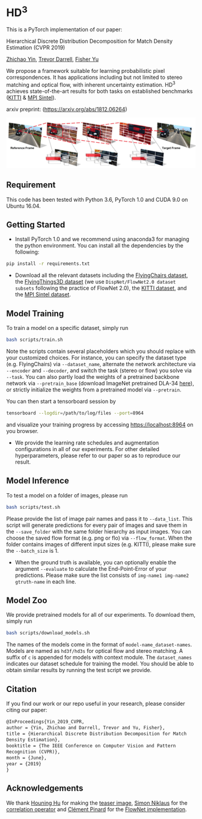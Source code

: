 # HD<sup>3</sup>

This is a PyTorch implementation of our paper:

Hierarchical Discrete Distribution Decomposition for Match Density Estimation (CVPR 2019)

[Zhichao Yin](http://zhichaoyin.me/), [Trevor Darrell](https://people.eecs.berkeley.edu/~trevor/), [Fisher Yu](https://www.yf.io/)

We propose a framework suitable for learning probabilistic pixel correspondences. It has applications including but not limited to stereo matching and optical flow, with inherent uncertainty estimation. HD<sup>3</sup> achieves state-of-the-art results for both tasks on established benchmarks ([KITTI](http://www.cvlibs.net/datasets/kitti/index.php) & [MPI Sintel](http://sintel.is.tue.mpg.de/)).

arxiv preprint: (https://arxiv.org/abs/1812.06264)

<img src="misc/teaser.jpg" width="750">

## Requirement

This code has been tested with Python 3.6, PyTorch 1.0 and CUDA 9.0 on Ubuntu 16.04.

## Getting Started
- Install PyTorch 1.0 and we recommend using anaconda3 for managing the python environment. You can install all the dependencies by the following:
```bash
pip install -r requirements.txt
```
- Download all the relevant datasets including the [FlyingChairs dataset](https://lmb.informatik.uni-freiburg.de/resources/datasets/FlyingChairs.en.html), the [FlyingThings3D dataset](https://lmb.informatik.uni-freiburg.de/resources/datasets/SceneFlowDatasets.en.html) (we use ``DispNet/FlowNet2.0 dataset subsets`` following the practice of FlowNet 2.0), the [KITTI dataset](http://www.cvlibs.net/datasets/kitti/index.php), and the [MPI Sintel dataset](http://sintel.is.tue.mpg.de/).

## Model Training
To train a model on a specific dataset, simply run
```bash
bash scripts/train.sh
```
Note the scripts contain several placeholders which you should replace with your customized choices. For instance, you can specify the dataset type (e.g. FlyingChairs) via `--dataset_name`, alternate the network architecture via `--encoder` and `--decoder`, and switch the task (stereo or flow) you solve via `--task`. You can also partly load the weights of a pretrained backbone network via `--pretrain_base` (download ImageNet pretrained DLA-34 [here](http://dl.yf.io/dla/models/imagenet/dla34-ba72cf86.pth)), or strictly initialize the weights from a pretrained model via `--pretrain`.

You can then start a tensorboard session by
```bash
tensorboard --logdir=/path/to/log/files --port=8964
```
and visualize your training progress by accessing [https://localhost:8964](https://localhost:8964) on you browser.
- We provide the learning rate schedules and augmentation configurations in all of our experiments. For other detailed hyperparameters, please refer to our paper so as to reproduce our result.

## Model Inference
To test a model on a folder of images, please run
```bash
bash scripts/test.sh
```
Please provide the list of image pair names and pass it to `--data_list`. This script will generate predictions for every pair of images and save them in the `--save_folder` with the same folder hierarchy as input images. You can choose the saved flow format (e.g. png or flo) via `--flow_format`. When the folder contains images of different input sizes (e.g. KITTI), please make sure the `--batch_size` is 1.
- When the ground truth is available, you can optionally enable the argument `--evaluate` to calculate the End-Point-Error of your predictions. Please make sure the list consists of `img-name1 img-name2 gtruth-name` in each line.

## Model Zoo
We provide pretrained models for all of our experiments. To download them, simply run
```bash
bash scripts/download_models.sh
```
The names of the models come in the format of `model-name_dataset-names`. Models are named as `hd3f/hd3s` for optical flow and stereo matching. A suffix of `c` is appended for models with context module. The `dataset_names` indicates our dataset schedule for training the model. You should be able to obtain similar results by running the test script we provide.

## Citation
If you find our work or our repo useful in your research, please consider citing our paper:
```
@InProceedings{Yin_2019_CVPR,
author = {Yin, Zhichao and Darrell, Trevor and Yu, Fisher},
title = {Hierarchical Discrete Distribution Decomposition for Match Density Estimation},
booktitle = {The IEEE Conference on Computer Vision and Pattern Recognition (CVPR)},
month = {June},
year = {2019}
}
```

## Acknowledgements
We thank [Houning Hu](https://eborboihuc.github.io/) for making the [teaser image](https://github.com/ucbdrive/hd3/blob/master/misc/teaser.jpg), [Simon Niklaus](http://sniklaus.com/) for the [correlation operator](https://github.com/sniklaus/pytorch-pwc) and [Clément Pinard](http://perso.ensta.fr/~pinard/) for the [FlowNet implementation](https://github.com/ClementPinard/FlowNetPytorch).
